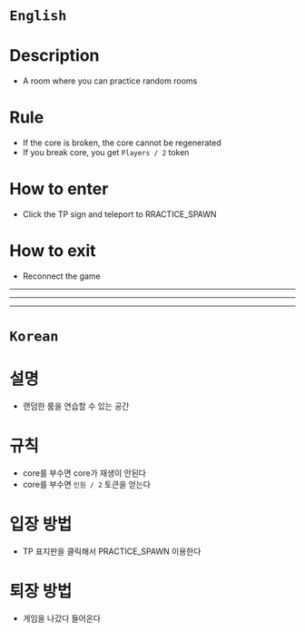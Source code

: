 # `English`
# Description
- A room where you can practice random rooms

# Rule
- If the core is broken, the core cannot be regenerated
- If you break core, you get `Players / 2` token

# How to enter
- Click the TP sign and teleport to RRACTICE_SPAWN

# How to exit
- Reconnect the game
---
---
---
# `Korean`
# 설명
- 랜덤한 룸을 연습할 수 있는 공간

# 규칙
- core를 부수면 core가 재생이 안된다
- core를 부수면 `인원 / 2` 토큰을 얻는다

# 입장 방법
- TP 표지판을 클릭해서 PRACTICE_SPAWN 이용한다

# 퇴장 방법
- 게임을 나갔다 들어온다




